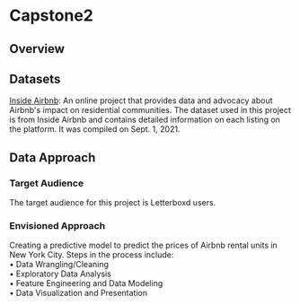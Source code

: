 <h1>Capstone2</h1>

<h2>Overview</h2>

<h2>Datasets</h2>
<a href="http://insideairbnb.com/get-the-data/">Inside Airbnb</a>: An online project that provides data and advocacy about Airbnb's impact on residential communities. The dataset used in this project is from Inside Airbnb and contains detailed information on each listing on the platform. It was compiled on Sept. 1, 2021.

<h2>Data Approach</h2>
<h3>Target Audience</h3>
<p>The target audience for this project is Letterboxd users.</p>

<h3>Envisioned Approach</h3>
<p>Creating a predictive model to predict the prices of Airbnb rental units in New York City. Steps in the process include:<br>
• Data Wrangling/Cleaning<br>
• Exploratory Data Analysis<br>
• Feature Engineering and Data Modeling<br>
• Data Visualization and Presentation</p>
